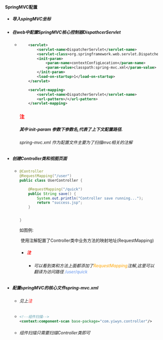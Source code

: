 #### SpringMVC配置

- ##### 导入spingMVC坐标

- ##### 在web中配置SpringMVC核心控制器DispathcerServlet

  - ```xml
    	<servlet>
            <servlet-name>DispatcherServlet</servlet-name>
            <servlet-class>org.springframework.web.servlet.DispatcherServlet</servlet-class>
            <init-param>
                <param-name>contextConfigLocation</param-name>
                <param-value>classpath:spring-mvc.xml</param-value>
            </init-param>
            <load-on-startup>1</load-on-startup>
        </servlet>
    
        <servlet-mapping>
            <servlet-name>DispatcherServlet</servlet-name>
            <url-pattern>/</url-pattern>
        </servlet-mapping>
    
    ```

    ### <font color='red'>注</font>

    #####  其中 init-param 参数下参数名,代表了上下文配置路径.

    ###### 		spring-mvc.xml 作为配置文件主要为了扫描mvc相关的注解

- ##### 创建Controller类和视图页面

  - ```java
    @Controller
    @RequestMapping("/user")
    public class UserController {
    
        @RequestMapping("/quick")
        public String save() {
            System.out.println("Controller save running...");
            return "success.jsp";
        }
    
    
    }
    ```
    
    如图例:
    
    ​	使用注解配置了Controller类中业务方法的映射地址(RequestMapping)
    
    - ##### <font color='red'>注</font>
    
      - ###### 可以看到类和方法上面都添加了<font color='orange'>RequestMapping</font>注解,这里可以翻译为访问路径 <font color='cornflowerblue'>/user/quick</font>

- ##### 配置springMVC的核心文件spring-mvc.xml

  - ###### 见上<font color='red'>注</font>

  - ```xml
    <!--组件扫描-->
    <context:component-scan base-package="com.yiwyn.controller"/>
    ```

  - ###### 组件扫描只需要扫描Controller类即可

    

